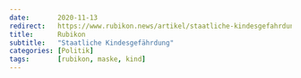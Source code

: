 ```yaml
---
date:       2020-11-13
redirect:   https://www.rubikon.news/artikel/staatliche-kindesgefahrdung
title:      Rubikon
subtitle:   "Staatliche Kindesgefährdung"
categories: [Politik]
tags:       [rubikon, maske, kind]
---
```

